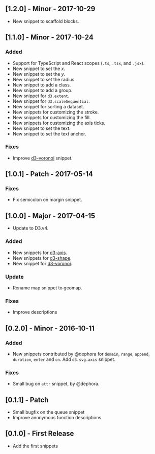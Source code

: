 ## [1.2.0] - Minor - 2017-10-29
* New snippet to scaffold blocks.

## [1.1.0] - Minor - 2017-10-24
### Added
* Support for TypeScript and React scopes (`.ts`, `.tsx`, and `.jsx`).
* New snippet to set the _x_.
* New snippet to set the _y_.
* New snippet to set the radius.
* New snippet to add a class.
* New snippet to add a group.
* New snippet for `d3.extent`.
* New snippet for `d3.scaleSequential`.
* New snippet for sorting a dataset.
* New snippets for customizing the stroke.
* New snippets for customizing the fill.
* New snippets for customizing the axis ticks.
* New snippet to set the text.
* New snippet to set the text anchor.

### Fixes
* Improve [d3-voronoi](https://github.com/d3/d3-voronoi) snippet.

## [1.0.1] - Patch - 2017-05-14
### Fixes
* Fix semicolon on margin snippet.

## [1.0.0] - Major - 2017-04-15
* Update to D3.v4.

### Added
* New snippets for [d3-axis](https://github.com/d3/d3-axis).
* New snippets for [d3-shape](https://github.com/d3/d3-shape).
* New snippet for [d3-voronoi](https://github.com/d3/d3-voronoi).

### Update
* Rename map snippet to geomap.

### Fixes
* Improve descriptions

## [0.2.0] - Minor - 2016-10-11
### Added
* New snippets contributed by @dephora for `domain`, `range`, `append`, `duration`, `enter` and `on`. Add `d3.svg.axis` snippet.

### Fixes
* Small bug on `attr` snippet, by @dephora.

## [0.1.1] - Patch
* Small bugfix on the queue snippet
* Improve anonymous function descriptions

## [0.1.0] - First Release
* Add the first snippets
